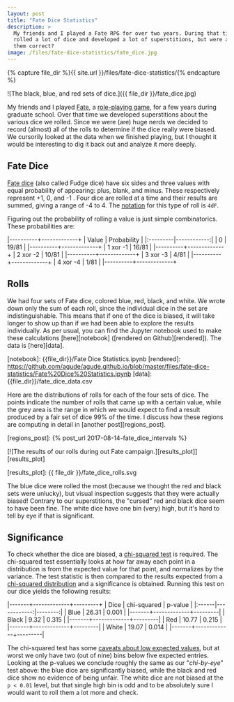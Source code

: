 ```yaml
---
layout: post
title: "Fate Dice Statistics"
description: >
  My friends and I played a Fate RPG for over two years. During that time we
  rolled a lot of dice and developed a lot of superstitions, but were any of
  them correct?
image: /files/fate-dice-statistics/fate_dice.jpg
---
```


{% capture file_dir %}{{ site.url }}/files/fate-dice-statistics/{% endcapture %}

![The black, blue, and red sets of dice.]({{ file_dir }}/fate_dice.jpg)

My friends and I played [Fate][fate], a [role-playing game][rpg], for a few
years during graduate school. Over that time we developed superstitions about
the various dice we rolled. Since we were (are) huge nerds we decided to
record (almost) all of the rolls to determine if the dice really were biased.
We cursorily looked at the data when we finished playing, but I thought it
would be interesting to dig it back out and analyze it more deeply.

[rpg]: https://en.wikipedia.org/wiki/Tabletop_role-playing_game
[fate]: http://www.evilhat.com/home/fate-core/

## Fate Dice

[Fate dice][dice] (also called Fudge dice) have six sides and three values
with equal probability of appearing: plus, blank, and minus. These
respectively represent +1, 0, and -1 . Four dice are rolled at a time and
their results are summed, giving a range of -4 to 4. The
[notation][dice_notation] for this type of roll is `4dF`.

[dice]: https://en.wikipedia.org/wiki/Fudge_(role-playing_game_system)#Fudge_dice
[dice_notation]: https://en.wikipedia.org/wiki/Dice_notation

Figuring out the probability of rolling a value is just simple combinatorics.
These probabilities are:

|----------+-------------+
| Value    | Probability |
|:---------|------------:|
| 0        |       19/81 |
|----------+-------------+
| 1 xor -1 |       16/81 |
|----------+-------------+
| 2 xor -2 |       10/81 |
|----------+-------------+
| 3 xor -3 |        4/81 |
|----------+-------------+
| 4 xor -4 |        1/81 |
|----------+-------------+

## Rolls

We had four sets of Fate dice, colored blue, red, black, and white. We wrote
down only the sum of each roll, since the individual dice in the set are
indistinguishable. This means that if one of the dice is biased, it will take
longer to show up than if we had been able to explore the results
individually. As per usual, you can find the Jupyter notebook used to make
these calculations [here][notebook] ([rendered on Github][rendered]). The data
is [here][data].

[notebook]: {{file_dir}}/Fate Dice Statistics.ipynb
[rendered]: https://github.com/agude/agude.github.io/blob/master/files/fate-dice-statistics/Fate%20Dice%20Statistics.ipynb
[data]: {{file_dir}}/fate_dice_data.csv

Here are the distributions of rolls for each of the four sets of dice. The
points indicate the number of rolls that came up with a certain value, while
the grey area is the range in which we would expect to find a result produced
by a fair set of dice 99% of the time. I discuss how these regions are
computing in detail in [another post][regions_post].

[regions_post]: {% post_url 2017-08-14-fate_dice_intervals %}

[![The results of our rolls during out Fate campaign.][results_plot]][results_plot]

[results_plot]: {{ file_dir }}/fate_dice_rolls.svg

The blue dice were rolled the most (because we thought the red and black sets
were unlucky), but visual inspection suggests that they were actually biased!
Contrary to our superstitions, the "cursed" red and black dice seem to have
been fine. The white dice have one bin (very) high, but it's hard to tell by
eye if that is significant.

## Significance

To check whether the dice are biased, a [chi-squared test][chi2] is required.
The chi-squared test essentially looks at how far away each point in a
distribution is from the expected value for that point, and normalizes by the
variance. The test statistic is then compared to the results expected from a
[chi-squared distribution][chi2_dist] and a significance is obtained. Running
this test on our dice yields the following results:

[chi2]: https://en.wikipedia.org/wiki/Pearson%27s_chi-squared_test
[chi2_dist]: https://en.wikipedia.org/wiki/Chi-squared_distribution

|-------+-------------+---------+
| Dice  | chi-squared | p-value |
|:------|------------:|--------:|
| Blue  |       26.31 |   0.001 | 
|-------+-------------+---------|
| Black |        9.32 |   0.315 |
|-------+-------------+---------|
| Red   |       10.77 |   0.215 |
|-------+-------------+---------|
| White |       19.07 |   0.014 |
|-------+-------------+---------|

The chi-squared test has some [caveats about low expected values][caveats],
but at worst we only have two (out of nine) bins below five expected entries.
Looking at the p-values we conclude roughly the same as our "_chi-by-eye_"
test above: the blue dice are significantly biased, while the black and red
dice show no evidence of being unfair. The white dice are not biased at the `p
< 0.01` level, but that single high bin is odd and to be absolutely sure I
would want to roll them a lot more and check.

[caveats]: https://stats.stackexchange.com/q/93212
